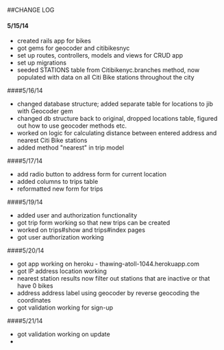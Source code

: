 ##CHANGE LOG

#### 5/15/14

* created rails app for bikes
* got gems for geocoder and citibikesnyc
* set up routes, controllers, models and views for CRUD app
* set up migrations 
* seeded STATIONS table from Citibikenyc.branches method, now populated with data on all Citi Bike stations throughout the city

####5/16/14

* changed database structure; added separate table for locations to jib with Geocoder gem
* changed db structure back to original, dropped locations table, figured out how to use geocoder methods etc.
* worked on logic for calculating distance between entered address and nearest Citi Bike stations
* added method "nearest" in trip model

####5/17/14

* add radio button to address form for current location
* added columns to trips table
* reformatted new form for trips

####5/19/14

* added user and authorization functionality
* got trip form working so that new trips can be created
* worked on trips#show and trips#index pages
* got user authorization working

####5/20/14

* got app working on heroku - thawing-atoll-1044.herokuapp.com
* got IP address location working
* nearest station results now filter out stations that are inactive or that have 0 bikes
* address address label using geocoder by reverse geocoding the coordinates
* got validation working for sign-up

####5/21/14

* got validation working on update
*





